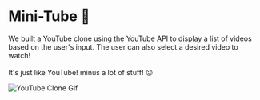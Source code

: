 # Mini-Tube 🎥

We built a YouTube clone using the YouTube API to display a list of videos based on the user's input. The user can also select a desired video to watch! 
<br/>
<br/>
It's just like YouTube! minus a lot of stuff! 😜


![YouTube Clone Gif](YouTube-Clone.gif)


